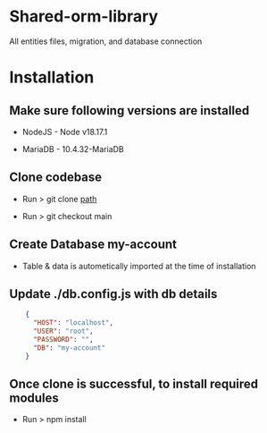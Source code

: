 # Shared-orm-library
All entities files, migration, and database connection

# Installation

 ## Make sure following versions are installed

   - NodeJS - Node v18.17.1

   - MariaDB - 10.4.32-MariaDB

  ## Clone codebase
  
   - Run > git clone  [path](https://github.com/phptarun/Shared-orm-library.git)

   - Run > git checkout main
 
  ## Create Database my-account
   
  - Table & data is autometically imported at the time of installation

  ## Update ./db.config.js with db details
  ```JSON
      {
        "HOST": "localhost",
        "USER": "root",
        "PASSWORD": "",
        "DB": "my-account"
      }
  ```
 ## Once clone is successful, to install required modules

   - Run > npm install 
